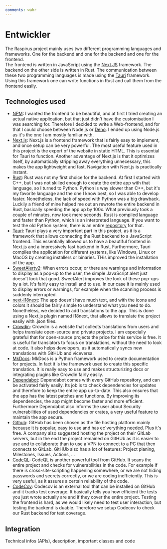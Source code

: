 ```yaml
---
comments: wahr
---
```


# Entwickler

The Raspirus project mainly uses two different programming languages and frameworks. One for the backend and one for the backend and one for the frontend. \
The frontend is written in JavaScript using the [Next.JS](https://nextjs.org/) framework. The backend on the other side is written in Rust. The communication between these two programming languages is made using the [Tauri](https://tauri.app/) framework. Using this framework one can write functions in Rust and call them from the frontend easily.

## Technologies used
- [NPM](https://www.npmjs.com): I wanted the frontend to be beautiful, and at first I tried creating an actual native application, but that just didn't have the customisation I was searching for. Therefore I decided to write a Web-frontend, and for that I could choose between Node.js or [Deno](https://deno.land/). I ended up using Node.js as it's the one I am mostly familiar with.
- [Next.js](https://nextjs.org): Next.js is a frontend framework that is fairly easy to implement, and once setup can be very powerful. The most useful feature used in this project is the export of the website in static HTML. This is essential for Tauri to function. Another advantage of Next.js is that it optimizes itself, by automatically stripping away everything unnecessary, this makes the app lightweight and fast. Navigation with Next.js is practically instant.
- [Rust](https://www.rust-lang.org): Rust was not my first choice for the backend. At first I started with C++, but I was not skilled enough to create the entire app with that language, so I turned to Python. Python is way slower than C++, but it's my favorite language and the one I know best, so I was able to develop faster. Nonetheless, the lack of speed with Python was a big drawback. Luckily a friend of mine helped me out an rewrote the entire backend in Rust, basically speeding the app up by 100x. What previously took a couple of minutes, now took mere seconds. Rust is compiled language and faster than Python, which is an interpreted language. If you want to test the old Python system, there is an entire [repository](https://github.com/Raspirus/python-cli) for that.
- [Tauri](https://tauri.app/v1/guides/getting-started/setup/next-js): Tauri plays a very important part in this project, as it is a framework that allows connecting the Rust backend to a JavaScript frontend. This essentially allowed us to have a beautiful frontend in Next.js and a impressively fast backend in Rust. Furthermore, Tauri compiles the application for different systems, like Windows, Linux or MacOS by creating installers or binaries. THis improved the installation of the app.
- [SweetAlertv2](https://sweetalert2.github.io): When errors occur, or there are warnings and information to display as a pop-up to the user, the simple JavaScript alert just doesn't look that good. SweetAlert improves the look of these pop-ups by a lot. It's fairly easy to install and to use. In our case it is mainly used to display errors or warnings, for example when the scanning process is suddenly interrupted.
- [next-i18next](https://github.com/i18next/next-i18next): The app doesn't have much text, and with the icons and colors it should be fairly simple to understand what you need to do. Nonetheless, we decided to add translations to the app. This is done using a Next.js plugin named i18next, that allows to translate the project easily with .json files.
- [Crowdin](https://crowdin.com/project/raspirus): Crowdin is a website that collects translations from users and helps translate open-source and private projects. I am especially grateful that for open-source projects the price for this service is free. It is useful for translators to focus on translations, without the need to look at code. It also helps developers, as it automatically syncs new translations with GitHUb and viceversa.
- [MkDocs](https://www.mkdocs.org/): MkDocs is a Python framework used to create documentation for projects. In fact it is the framework used to create this specific translation. It is really easy to use and makes structurizing docs or integrating plugins like Crowdin fairly easily.
- [Dependabot](https://docs.github.com/en/code-security/dependabot/working-with-dependabot): Dependabot comes with every GitHub repository, and can be activated fairly easily. Its job is to check dependencies for updates and therefore to keep the entire app up-to-date. This also ensures that the app has the latest patches and functions. By improving its dependencies, the app might become faster and more efficient. Furthermore Dependabot also informs the user about Security vulnerabilities of used dependencies or crates, a very useful feature to maintain the app secure.
- [Github](https://github.com/): GitHub has been chosen as the file hosting platform mainly because it is popular, easy to use and has ec´verything needed. Plus it's free. A company also suggested hosting the project on their GitLab servers, but in the end the project remained on GitHUb as it is easier to use and to collaborate than to use a VPN to connect to a PC that then connects to GitLab. GitHUb also has a lot of features: Project planing, Milestones, Issues, Actions, ...
- [CodeQL](https://codeql.github.com/): CodeQL is another powerful tool from GitHub. It scans the entire project and checks for vulnerabilities in the code. For example if there is cross-site-scripting happening somewhere, or we are not hiding passwords and secrets correctly, or we are coding inefficiently. This is very useful, as it assures a certain reliability of the code.
- [CodeCov](https://about.codecov.io/): Codecov is an external tool that can be installed on GitHub and it tracks test coverage. It basically tells you how efficient the tests you just wrote actually are and if they cover the entire project. Testing the frontend is hard, as we would likely need to test user interaction, but testing the backend is duable. Therefore we setup Codecov to check our Rust backend for test coverage.


## Integration
Technical infos (APIs), description, important classes and code
